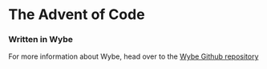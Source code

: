 # The Advent of Code

### Written in Wybe

For more information about Wybe, head over to the 
[Wybe Github repository](https://www.github.com/pschachte/wybe)
